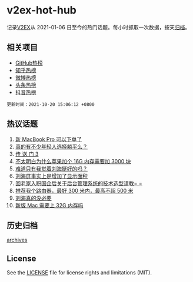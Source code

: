 # v2ex-hot-hub

 记录[V2EX](https://www.v2ex.com/)从 2021-01-06 日至今的热门话题。每小时抓取一次数据，按天[归档](archives)。
 
 ## 相关项目

- [GitHub热榜](https://github.com/lonnyzhang423/github-hot-hub)
- [知乎热榜](https://github.com/lonnyzhang423/zhihu-hot-hub)
- [微博热榜](https://github.com/lonnyzhang423/weibo-hot-hub)
- [头条热榜](https://github.com/lonnyzhang423/toutiao-hot-hub)
- [抖音热榜](https://github.com/lonnyzhang423/douyin-hot-hub)


 `更新时间：2021-10-20 15:06:12 +0800`

## 热议话题

1. [新 MacBook Pro 可以下单了](https://www.v2ex.com/t/809064)
1. [真的有不少年轻人选择躺平么？](https://www.v2ex.com/t/809069)
1. [传 送 门 3](https://www.v2ex.com/t/808904)
1. [不太明白为什么苹果加个 16G 内存需要加 3000 块](https://www.v2ex.com/t/809174)
1. [难道只有我觉着刘海挺好的吗？](https://www.v2ex.com/t/809060)
1. [刘海屏事实上是增加了显示面积](https://www.v2ex.com/t/808911)
1. [回老家入职国企后关于后台管理系统的技术选型请教= =](https://www.v2ex.com/t/809022)
1. [推荐我个路由器，最好 300 米内，最高不超 500 米](https://www.v2ex.com/t/809057)
1. [刘海真的没必要](https://www.v2ex.com/t/809023)
1. [新版 Mac 需要上 32G 内存吗](https://www.v2ex.com/t/809122)

## 历史归档

[archives](archives)

## License

See the [LICENSE](LICENSE) file for license rights and limitations (MIT).
